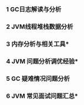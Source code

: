 ### 1 GC日志解读与分析



### 2 JVM线程堆栈数据分析



### 3 内存分析与相关工具*



### 4 JVM 问题分析调优经验*



### 5 GC 疑难情况问题分析



### 6 JVM 常见面试问题汇总*  

